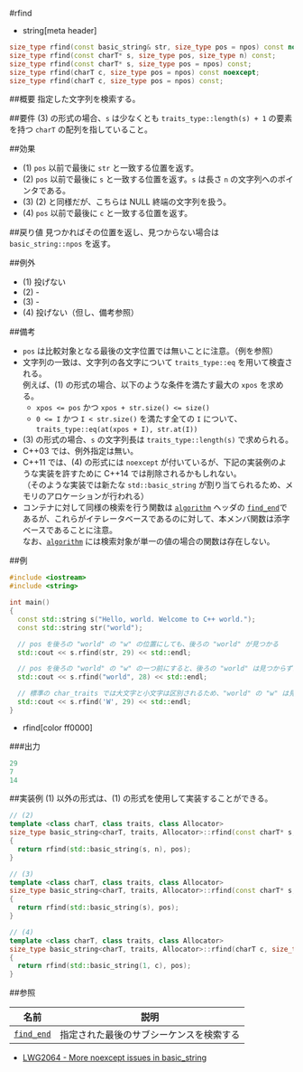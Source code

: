#rfind
* string[meta header]

```cpp
size_type rfind(const basic_string& str, size_type pos = npos) const noexcept; // (1)
size_type rfind(const charT* s, size_type pos, size_type n) const;             // (2)
size_type rfind(const charT* s, size_type pos = npos) const;                   // (3)
size_type rfind(charT c, size_type pos = npos) const noexcept;                 // (4) C++11
size_type rfind(charT c, size_type pos = npos) const;                          // (4) C++14
```

##概要
指定した文字列を検索する。


##要件
(3) の形式の場合、`s` は少なくとも `traits_type::length(s) + 1` の要素を持つ `charT` の配列を指していること。


##効果
- (1) `pos` 以前で最後に `str` と一致する位置を返す。
- (2) `pos` 以前で最後に `s` と一致する位置を返す。`s` は長さ `n` の文字列へのポインタである。
- (3) (2) と同様だが、こちらは NULL 終端の文字列を扱う。
- (4) `pos` 以前で最後に `c` と一致する位置を返す。


##戻り値
見つかればその位置を返し、見つからない場合は `basic_string::npos` を返す。


##例外
- (1) 投げない
- (2) -
- (3) -
- (4) 投げない（但し、備考参照）


##備考
- `pos` は比較対象となる最後の文字位置では無いことに注意。（例を参照）
- 文字列の一致は、文字列の各文字について `traits_type::eq` を用いて検査される。  
	例えば、(1) の形式の場合、以下のような条件を満たす最大の `xpos` を求める。
	* `xpos <= pos` かつ `xpos + str.size() <= size()`
	* `0 <= I` かつ `I < str.size()` を満たす全ての `I` について、`traits_type::eq(at(xpos + I), str.at(I))`
- (3) の形式の場合、`s` の文字列長は `traits_type::length(s)` で求められる。
- C++03 では、例外指定は無い。
- C++11 では、(4) の形式には `noexcept` が付いているが、下記の実装例のような実装を許すために C++14 では削除されるかもしれない。  
	（そのような実装では新たな `std::basic_string` が割り当てられるため、メモリのアロケーションが行われる）
- コンテナに対して同様の検索を行う関数は [`algorithm`](/reference/algorithm.md) ヘッダの [`find_end`](/reference/algorithm/find_end.md)であるが、これらがイテレータベースであるのに対して、本メンバ関数は添字ベースであることに注意。  
	なお、[`algorithm`](/reference/algorithm.md) には検索対象が単一の値の場合の関数は存在しない。




##例
```cpp
#include <iostream>
#include <string>

int main()
{
  const std::string s("Hello, world. Welcome to C++ world.");
  const std::string str("world");

  // pos を後ろの "world" の "w" の位置にしても、後ろの "world" が見つかる
  std::cout << s.rfind(str, 29) << std::endl;

  // pos を後ろの "world" の "w" の一つ前にすると、後ろの "world" は見つからずに前の "world" が見つかる
  std::cout << s.rfind("world", 28) << std::endl;

  // 標準の char_traits では大文字と小文字は区別されるため、"world" の "w" は見つからずに "Welcome" の "W" が見つかる
  std::cout << s.rfind('W', 29) << std::endl;
}
```
* rfind[color ff0000]

###出力
```cpp
29
7
14
```


##実装例
(1) 以外の形式は、(1) の形式を使用して実装することができる。
```cpp
// (2)
template <class charT, class traits, class Allocator>
size_type basic_string<charT, traits, Allocator>::rfind(const charT* s, size_type pos, size_type n) const
{
  return rfind(std::basic_string(s, n), pos);
}

// (3)
template <class charT, class traits, class Allocator>
size_type basic_string<charT, traits, Allocator>::rfind(const charT* s, size_type pos = npos) const
{
  return rfind(std::basic_string(s), pos);
}

// (4)
template <class charT, class traits, class Allocator>
size_type basic_string<charT, traits, Allocator>::rfind(charT c, size_type pos = npos) const noexcept
{
  return rfind(std::basic_string(1, c), pos);
}
```


##参照

| 名前                                           | 説明                                     |
|------------------------------------------------|------------------------------------------|
| [`find_end`](/reference/algorithm/find_end.md) | 指定された最後のサブシーケンスを検索する |

- [LWG2064 - More noexcept issues in basic_string](http://www.open-std.org/jtc1/sc22/wg21/docs/lwg-defects.html#2064)
